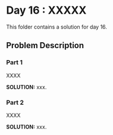 # Day 16 : XXXXX

This folder contains a solution for day 16.

## Problem Description

### Part 1

XXXX


**SOLUTION:** xxx.

### Part 2

XXXX


**SOLUTION:** xxx.
